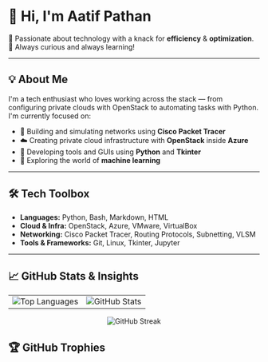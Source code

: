 # 👋 Hi, I'm Aatif Pathan

🚀 Passionate about technology with a knack for **efficiency** & **optimization**.  
🧠 Always curious and always learning!

---

## 💡 About Me

I'm a tech enthusiast who loves working across the stack — from configuring private clouds with OpenStack to automating tasks with Python. I'm currently focused on:

- 🔧 Building and simulating networks using **Cisco Packet Tracer**
- ☁️ Creating private cloud infrastructure with **OpenStack** inside **Azure**
- 🐍 Developing tools and GUIs using **Python** and **Tkinter**
- 🤖 Exploring the world of **machine learning**

---

## 🛠️ Tech Toolbox

- **Languages:** Python, Bash, Markdown, HTML  
- **Cloud & Infra:** OpenStack, Azure, VMware, VirtualBox  
- **Networking:** Cisco Packet Tracer, Routing Protocols, Subnetting, VLSM  
- **Tools & Frameworks:** Git, Linux, Tkinter, Jupyter  

---

## 📈 GitHub Stats & Insights

<table>
  <tr>
    <td>
      <img src="https://github-readme-stats.vercel.app/api/top-langs/?username=AatifPathan&layout=compact&theme=dark" alt="Top Languages" />
    </td>
    <td>
      <img src="https://github-readme-stats.vercel.app/api?username=AatifPathan&show_icons=true&theme=dark" alt="GitHub Stats" />
    </td>
  </tr>
</table>

<p align="center">
  <img src="https://github-readme-streak-stats.herokuapp.com/?u![github-profile-trophy vercel](https://github.com/user-attachments/assets/2f2f662b-ab07-442a-895c-eee8b0f8b095)
ser=AatifPathan&theme=dark" alt="GitHub Streak">
</p>

<h2 id="-github-trophies">🏆 GitHub Trophies</h2>
<p><img src="https://github-profile-trophy.vercel.app/?username=Aneal07&amp;theme=onedark&amp;no-frame=true&amp;no-bg=false&amp;margin-w=4" alt=""></p>
